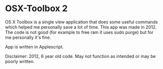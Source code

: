 # OSX-Toolbox 2

OS X Toolbox is a single view application that does some useful commands which helped me personally save a lot of time.
This app was made in 2012. The code is not good (for example to free ram it uses sudo purge) but for me personally it's fine.

App is written in Applescript.

Disclaimer: 2012, 6 year old code. May not function as intended or may be poorly written. 
